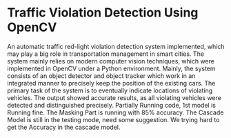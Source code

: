 # Traffic Violation Detection Using OpenCV
An automatic traffic red-light violation detection system implemented, which may play a big role in transportation management in smart cities. The system mainly relies on modern computer vision techniques, which were implemented in OpenCV under a Python environment. Mainly, the system consists of an object detector and object tracker which work in an integrated manner to precisely keep the position of the existing cars. The primary task of the system is to eventually indicate locations of violating vehicles. The output showed accurate results, as all violating vehicles were detected and distinguished precisely.
Partially Running code, 1st model is Running fine. 
The Masking Part is running with  85% accuracy. The Cascade Model is still in the testing mode, need some suggestion. We trying hard to get the Accuracy in the cascade model. 
